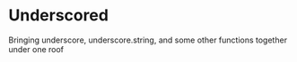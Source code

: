 # Underscored #

Bringing underscore, underscore.string, and some other functions together under one roof